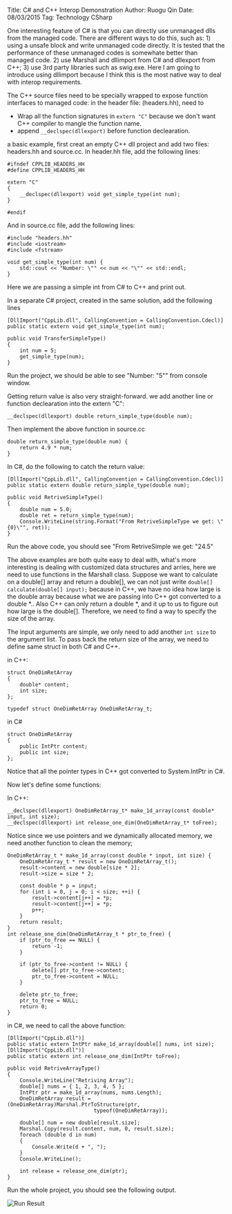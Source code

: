 Title: C# and C++ Interop Demonstration
Author: Ruogu Qin
Date: 08/03/2015
Tag: Technology
     CSharp

One interesting feature of C# is that you can directly use unmanaged dlls from the managed code. There are different ways to do this, such as: 1) using a unsafe block and write unmanaged code directly. It is tested that the performance of these unmanaged codes is somewhate better than managed code. 2) use Marshall and dllimport from C# and dllexport from C++; 3) use 3rd party libraries such as swig.exe. Here I am going to introduce using dllimport because I think this is the most native way to deal with interop requirements.

The C++ source files need to be specially wrapped to expose function interfaces to managed code: in the header file: (headers.hh), need to
* Wrap all the function signatures in `extern "C"` because we don't want C++ compiler to mangle the function name.
* append `__declspec(dllexport)` before function declearation.

a basic example, first creat an empty C++ dll project and add two files: headers.hh and source.cc. In header.hh file, add the following lines:

~~~~{.cpp}
#ifndef CPPLIB_HEADERS_HH
#define CPPLIB_HEADERS_HH

extern "C"
{
	__declspec(dllexport) void get_simple_type(int num);
}

#endif
~~~~

And in source.cc file, add the following lines:

~~~~{.cpp}
#include "headers.hh"
#include <iostream>
#include <fstream>

void get_simple_type(int num) {
	std::cout << "Number: \"" << num << "\"" << std::endl;
}
~~~~

Here we are passing a simple int from C# to C++ and print out.

In a separate C# project, created in the same solution, add the following lines

~~~~{.cs}
[DllImport("CppLib.dll", CallingConvention = CallingConvention.Cdecl)]
public static extern void get_simple_type(int num);

public void TransferSimpleType()
{
    int num = 5;
    get_simple_type(num);
}
~~~~

Run the project, we should be able to see "Number: "5"" from console window.

Getting return value is also very straight-forward. we add another line or function declearation into the extern "C":

~~~~{.cpp}
__declspec(dllexport) double return_simple_type(double num);
~~~~

Then implement the above function in source.cc

~~~~{.cpp}
double return_simple_type(double num) {
	return 4.9 * num;
}
~~~~

In C#, do the following to catch the return value:

~~~~{.cs}
[DllImport("CppLib.dll", CallingConvention = CallingConvention.Cdecl)]
public static extern double return_simple_type(double num);

public void RetriveSimpleType()
{
    double num = 5.0;
    double ret = return_simple_type(num);
    Console.WriteLine(string.Format("From RetriveSimpleType we get: \"{0}\"", ret));
}
~~~~

Run the above code, you should see "From RetriveSimple we get: "24.5"

The above examples are both quite easy to deal with, what's more interesting is dealing with customized data structures and arries, here we need to use functions in the Marshall class. Suppose we want to calculate on a double[] array and return a double[], we can not just write `double[] calculate(double[] input);` because in C++, we have no idea how large is the double array because what we are passing into C++ got converted to a double *.. Also C++ can only return a double *, and it up to us to figure out how large is the double[]. Therefore, we need to find a way to specify the size of the array.

The input arguments are simple, we only need to add another `int size` to the argument list. To pass back the return size of the array, we need to define same struct in both C# and C++.

in C++:

~~~~{.cpp}
struct OneDimRetArray
{
	double* content;
	int size;
};

typedef struct OneDimRetArray OneDimRetArray_t;
~~~~

in C#

~~~~{.cs}
struct OneDimRetArray
{
    public IntPtr content;
    public int size;
};
~~~~

Notice that all the pointer types in C++ got converted to System.IntPtr in C#.

Now let's define some functions:

In C++:

~~~~{.cpp}
__declspec(dllexport) OneDimRetArray_t* make_1d_array(const double* input, int size);
__declspec(dllexport) int release_one_dim(OneDimRetArray_t* toFree);
~~~~

Notice since we use pointers and we dynamically allocated memory, we need another function to clean the memory;

~~~~{.cpp}
OneDimRetArray_t * make_1d_array(const double * input, int size) {
	OneDimRetArray_t * result = new OneDimRetArray_t();
	result->content = new double[size * 2];
	result->size = size * 2;

	const double * p = input;
	for (int i = 0, j = 0; i < size; ++i) {
		result->content[j++] = *p;
		result->content[j++] = *p;
		p++;
	}
	return result;
}
int release_one_dim(OneDimRetArray_t * ptr_to_free) {
	if (ptr_to_free == NULL) {
		return -1;
	}

	if (ptr_to_free->content != NULL) {
		delete[] ptr_to_free->content;
		ptr_to_free->content = NULL;
	}

	delete ptr_to_free;
	ptr_to_free = NULL;
	return 0;
}
~~~~

in C#, we need to call the above function:

~~~~{.csharp}
[DllImport("CppLib.dll")]
public static extern IntPtr make_1d_array(double[] nums, int size);
[DllImport("CppLib.dll")]
public static extern int release_one_dim(IntPtr toFree);

public void RetriveArrayType()
{
    Console.WriteLine("Retriving Array");
    double[] nums = { 1, 2, 3, 4, 5 };
    IntPtr ptr = make_1d_array(nums, nums.Length);
    OneDimRetArray result = (OneDimRetArray)Marshal.PtrToStructure(ptr,
                            typeof(OneDimRetArray));

    double[] num = new double[result.size];
    Marshal.Copy(result.content, num, 0, result.size);
    foreach (double d in num)
    {
        Console.Write(d + ", ");
    }
    Console.WriteLine();

    int release = release_one_dim(ptr);
}
~~~~

Run the whole project, you should see the following output.

![Run Result](/home/ruogu/Pictures/Capture.PNG)
